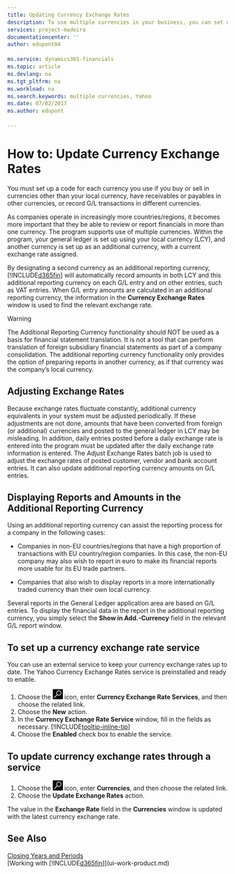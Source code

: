 ```yaml
---
title: Updating Currency Exchange Rates
description: To use multiple currencies in your business, you can set up a code for each currency and use an external exchange rate service, such as Yahoo.
services: project-madeira
documentationcenter: ''
author: edupont04

ms.service: dynamics365-financials
ms.topic: article
ms.devlang: na
ms.tgt_pltfrm: na
ms.workload: na
ms.search.keywords: multiple currencies, Yahoo
ms.date: 07/02/2017
ms.author: edupont

---
```

# How to: Update Currency Exchange Rates
You must set up a code for each currency you use if you buy or sell in currencies other than your local currency, have receivables or payables in other currencies, or record G/L transactions in different currencies.  

As companies operate in increasingly more countries/regions, it becomes more important that they be able to review or report financials in more than one currency. The program supports use of multiple currencies. Within the program, your general ledger is set up using your local currency (LCY), and another currency is set up as an additional currency, with a current exchange rate assigned.  

 By designating a second currency as an additional reporting currency, [!INCLUDE[d365fin](includes/d365fin_md.md)] will automatically record amounts in both LCY and this additional reporting currency on each G/L entry and on other entries, such as VAT entries. When G/L entry amounts are calculated in an additional reporting currency, the information in the **Currency Exchange Rates** window is used to find the relevant exchange rate.  

> [!WARNING]  
>  The Additional Reporting Currency functionality should NOT be used as a basis for financial statement translation. It is not a tool that can perform translation of foreign subsidiary financial statements as part of a company consolidation. The additional reporting currency functionality only provides the option of preparing reports in another currency, as if that currency was the company’s local currency.

## Adjusting Exchange Rates  
Because exchange rates fluctuate constantly, additional currency equivalents in your system must be adjusted periodically. If these adjustments are not done, amounts that have been converted from foreign (or additional) currencies and posted to the general ledger in LCY may be misleading. In addition, daily entries posted before a daily exchange rate is entered into the program must be updated after the daily exchange rate information is entered. The Adjust Exchange Rates batch job is used to adjust the exchange rates of posted customer, vendor and bank account entries. It can also update additional reporting currency amounts on G/L entries.  

## Displaying Reports and Amounts in the Additional Reporting Currency  
Using an additional reporting currency can assist the reporting process for a company in the following cases:  

- Companies in non-EU countries/regions that have a high proportion of transactions with EU country/region companies. In this case, the non-EU company may also wish to report in euro to make its financial reports more usable for its EU trade partners.  

- Companies that also wish to display reports in a more internationally traded currency than their own local currency.  

Several reports in the General Ledger application area are based on G/L entries. To display the financial data in the report in the additional reporting currency, you simply select the **Show in Add.-Currency** field in the relevant G/L report window.  

## To set up a currency exchange rate service
You can use an external service to keep your currency exchange rates up to date. The Yahoo Currency Exchange Rates service is preinstalled and ready to enable.

1. Choose the ![Search for Page or Report](media/ui-search/search_small.png "Search for Page or Report icon") icon, enter **Currency Exchange Rate Services**, and then choose the related link.
2. Choose the **New** action.
3. In the **Currency Exchange Rate Service** window, fill in the fields as necessary. [!INCLUDE[tooltip-inline-tip](includes/tooltip-inline-tip_md.md)]
4. Choose the **Enabled** check box to enable the service.

## To update currency exchange rates through a service
1. Choose the ![Search for Page or Report](media/ui-search/search_small.png "Search for Page or Report icon") icon, enter **Currencies**, and then choose the related link.
2. Choose the **Update Exchange Rates** action.

The value in the **Exchange Rate** field in the **Currencies** window is updated with the latest currency exchange rate.

## See Also
[Closing Years and Periods](year-close-years-periods.md)  
[Working with [!INCLUDE[d365fin](includes/d365fin_md.md)]](ui-work-product.md)
